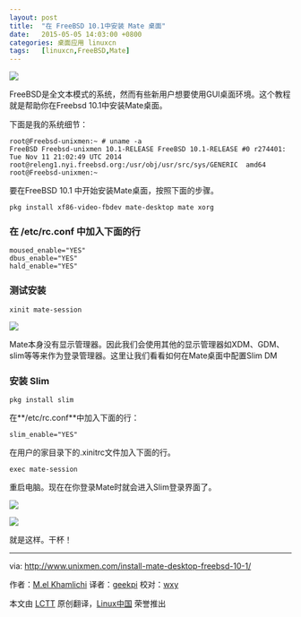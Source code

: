 ```yaml
---
layout: post
title:	"在 FreeBSD 10.1中安装 Mate 桌面"
date:	2015-05-05 14:03:00 +0800 
categories:	桌面应用 linuxcn 
tags:	[linuxcn,FreeBSD,Mate]
---
```



![](/Asserts/Images//attachment/album/201505/04/220515m790kl2qp910o5ol.jpg)


FreeBSD是全文本模式的系统，然而有些新用户想要使用GUI桌面环境。这个教程就是帮助你在Freebsd 10.1中安装Mate桌面。


下面是我的系统细节：



```
root@Freebsd-unixmen:~ # uname -a
FreeBSD Freebsd-unixmen 10.1-RELEASE FreeBSD 10.1-RELEASE #0 r274401: Tue Nov 11 21:02:49 UTC 2014     root@releng1.nyi.freebsd.org:/usr/obj/usr/src/sys/GENERIC  amd64
root@Freebsd-unixmen:~

```

要在FreeBSD 10.1 中开始安装Mate桌面，按照下面的步骤。



```
pkg install xf86-video-fbdev mate-desktop mate xorg

```

### 在 /etc/rc.conf 中加入下面的行



```
moused_enable="YES"
dbus_enable="YES"
hald_enable="YES"

```

### 测试安装



```
xinit mate-session

```

![](/Asserts/Images//attachment/album/201505/04/220538dby0rtzzfx0yyegt.png)


Mate本身没有显示管理器。因此我们会使用其他的显示管理器如XDM、GDM、slim等等来作为登录管理器。这里让我们看看如何在Mate桌面中配置Slim DM


### 安装 Slim



```
pkg install slim

```

在**/etc/rc.conf**中加入下面的行：



```
slim_enable="YES"

```

在用户的家目录下的.xinitrc文件加入下面的行。



```
exec mate-session

```

重启电脑。现在在你登录Mate时就会进入Slim登录界面了。


![](/Asserts/Images//attachment/album/201505/04/220639iw1woom3jhpgz3dd.png)


![](/Asserts/Images//attachment/album/201505/04/220655e2fg9p3z3iuimzu7.png)


就是这样。干杯！




---


via: <http://www.unixmen.com/install-mate-desktop-freebsd-10-1/>


作者：[M.el Khamlichi](http://www.unixmen.com/author/pirat9/) 译者：[geekpi](https://github.com/geekpi) 校对：[wxy](https://github.com/wxy)


本文由 [LCTT](https://github.com/LCTT/TranslateProject) 原创翻译，[Linux中国](http://linux.cn/) 荣誉推出
